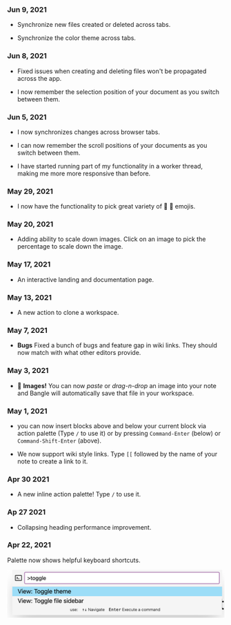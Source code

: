 ### Jun 9, 2021

- Synchronize new files created or deleted across tabs.

- Synchronize the color theme across tabs.

### Jun 8, 2021

- Fixed issues when creating and deleting files won't be propagated across the app.

- I now remember the selection position of your document as you switch between them.

### Jun 5, 2021

- I now synchronizes changes across browser tabs.

- I can now remember the scroll positions of your documents as you switch between them.

- I have started running part of my functionality in a worker thread, making me more more responsive than before.

### May 29, 2021

- I now have the functionality to pick great variety of :partying_face:  :disguised_face:  emojis.

### May 20, 2021

- Adding ability to scale down images. Click on an image to pick the percentage to scale down the image.

### May 17, 2021

- An interactive landing and documentation page.

### May 13, 2021

- A new action to clone a workspace.

### May 7, 2021

- **Bugs** Fixed a bunch of bugs and feature gap in wiki links. They should now match with what other editors provide.

### May 3, 2021

- :city_sunset: **Images!** You can now _paste_ or _drag-n-drop_ an image into your note and Bangle will automatically save that file in your workspace.

### May 1, 2021

- you can now insert blocks above and below your current block via action palette (Type `/` to use it) or by pressing `Command-Enter` (below) or `Command-Shift-Enter` (above).

- We now support wiki style links. Type `[[` followed by the name of your note to create a link to it.

### Apr 30 2021

- A new inline action palette! Type `/` to use it.

### Ap 27 2021

- Collapsing heading performance improvement.

### Apr 22, 2021

Palette now shows helpful keyboard shortcuts.

![](/assets/images/image-2021-05-03-22-12-19-498.png)